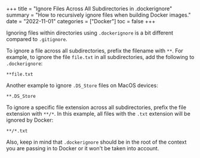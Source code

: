 +++
title = "Ignore Files Across All Subdirectories in .dockerignore"
summary = "How to recursively ignore files when building Docker images."
date = "2022-11-01"
categories = ["Docker"]
toc = false
+++

Ignoring files within directories using `.dockerignore` is a bit different compared to `.gitignore`.

To ignore a file across all subdirectories, prefix the filename with `**`. 
For example, to ignore the file `file.txt` in all subdirectories, add the following to `.dockerignore`:

```
**file.txt
```

Another example to ignore `.DS_Store` files on MacOS devices:

```
**.DS_Store
```

To ignore a specific file extension across all subdirectories, prefix the file extension with `**/*`. In this example, all files with the `.txt` extension will be ignored by Docker:

```
**/*.txt
```


Also, keep in mind that `.dockerignore` should be in the root of the context you are passing in to Docker or it won't be taken into account.